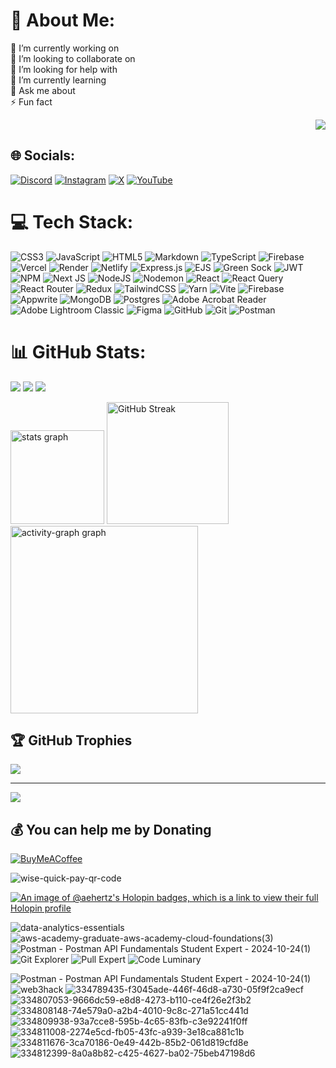# 💫 About Me:

🔭 I’m currently working on<br>👯 I’m looking to collaborate on<br>🤝 I’m looking for help with<br>🌱 I’m currently learning<br>💬 Ask me about<br>⚡ Fun fact
<div align="right">
 <img src="https://github.com/user-attachments/assets/d123f961-bcea-40e7-8d61-251fa3584638">
</div>

## 🌐 Socials:
[![Discord](https://img.shields.io/badge/Discord-%235865F2.svg?style=for-the-badge&logo=discord&logoColor=white)](https://discord.gg/JTF7tMD) [![Instagram](https://img.shields.io/badge/Instagram-%23E4405F.svg?style=for-the-badge&logo=Instagram&logoColor=white)](https://instagram.com/playinhertz) [![X](https://img.shields.io/badge/X-%23000000.svg?style=for-the-badge&logo=X&logoColor=white)](https://x.com/Abhi_Hertz) [![YouTube](https://img.shields.io/badge/YouTube-%23FF0000.svg?style=for-the-badge&logo=YouTube&logoColor=white)](https://youtube.com/@@playinhertz) 

# 💻 Tech Stack:
![CSS3](https://img.shields.io/badge/css3-%231572B6.svg?style=for-the-badge&logo=css3&logoColor=white) ![JavaScript](https://img.shields.io/badge/javascript-%23323330.svg?style=for-the-badge&logo=javascript&logoColor=%23F7DF1E) ![HTML5](https://img.shields.io/badge/html5-%23E34F26.svg?style=for-the-badge&logo=html5&logoColor=white) ![Markdown](https://img.shields.io/badge/markdown-%23000000.svg?style=for-the-badge&logo=markdown&logoColor=white) ![TypeScript](https://img.shields.io/badge/typescript-%23007ACC.svg?style=for-the-badge&logo=typescript&logoColor=white) ![Firebase](https://img.shields.io/badge/firebase-%23039BE5.svg?style=for-the-badge&logo=firebase) ![Vercel](https://img.shields.io/badge/vercel-%23000000.svg?style=for-the-badge&logo=vercel&logoColor=white) ![Render](https://img.shields.io/badge/Render-%46E3B7.svg?style=for-the-badge&logo=render&logoColor=white) ![Netlify](https://img.shields.io/badge/netlify-%23000000.svg?style=for-the-badge&logo=netlify&logoColor=#00C7B7) ![Express.js](https://img.shields.io/badge/express.js-%23404d59.svg?style=for-the-badge&logo=express&logoColor=%2361DAFB) ![EJS](https://img.shields.io/badge/ejs-%23B4CA65.svg?style=for-the-badge&logo=ejs&logoColor=black) ![Green Sock](https://img.shields.io/badge/green%20sock-88CE02?style=for-the-badge&logo=greensock&logoColor=white) ![JWT](https://img.shields.io/badge/JWT-black?style=for-the-badge&logo=JSON%20web%20tokens) ![NPM](https://img.shields.io/badge/NPM-%23CB3837.svg?style=for-the-badge&logo=npm&logoColor=white) ![Next JS](https://img.shields.io/badge/Next-black?style=for-the-badge&logo=next.js&logoColor=white) ![NodeJS](https://img.shields.io/badge/node.js-6DA55F?style=for-the-badge&logo=node.js&logoColor=white) ![Nodemon](https://img.shields.io/badge/NODEMON-%23323330.svg?style=for-the-badge&logo=nodemon&logoColor=%BBDEAD) ![React](https://img.shields.io/badge/react-%2320232a.svg?style=for-the-badge&logo=react&logoColor=%2361DAFB) ![React Query](https://img.shields.io/badge/-React%20Query-FF4154?style=for-the-badge&logo=react%20query&logoColor=white) ![React Router](https://img.shields.io/badge/React_Router-CA4245?style=for-the-badge&logo=react-router&logoColor=white) ![Redux](https://img.shields.io/badge/redux-%23593d88.svg?style=for-the-badge&logo=redux&logoColor=white) ![TailwindCSS](https://img.shields.io/badge/tailwindcss-%2338B2AC.svg?style=for-the-badge&logo=tailwind-css&logoColor=white) ![Yarn](https://img.shields.io/badge/yarn-%232C8EBB.svg?style=for-the-badge&logo=yarn&logoColor=white) ![Vite](https://img.shields.io/badge/vite-%23646CFF.svg?style=for-the-badge&logo=vite&logoColor=white) ![Firebase](https://img.shields.io/badge/firebase-a08021?style=for-the-badge&logo=firebase&logoColor=ffcd34) ![Appwrite](https://img.shields.io/badge/Appwrite-%23FD366E.svg?style=for-the-badge&logo=appwrite&logoColor=white) ![MongoDB](https://img.shields.io/badge/MongoDB-%234ea94b.svg?style=for-the-badge&logo=mongodb&logoColor=white) ![Postgres](https://img.shields.io/badge/postgres-%23316192.svg?style=for-the-badge&logo=postgresql&logoColor=white) ![Adobe Acrobat Reader](https://img.shields.io/badge/Adobe%20Acrobat%20Reader-EC1C24.svg?style=for-the-badge&logo=Adobe%20Acrobat%20Reader&logoColor=white) ![Adobe Lightroom Classic](https://img.shields.io/badge/Adobe%20Lightroom%20Classic-31A8FF.svg?style=for-the-badge&logo=Adobe%20Lightroom%20Classic&logoColor=white) ![Figma](https://img.shields.io/badge/figma-%23F24E1E.svg?style=for-the-badge&logo=figma&logoColor=white) ![GitHub](https://img.shields.io/badge/github-%23121011.svg?style=for-the-badge&logo=github&logoColor=white) ![Git](https://img.shields.io/badge/git-%23F05033.svg?style=for-the-badge&logo=git&logoColor=white) ![Postman](https://img.shields.io/badge/Postman-FF6C37?style=for-the-badge&logo=postman&logoColor=white)
# 📊 GitHub Stats:
![](https://github-readme-stats.vercel.app/api?username=AE-Hertz&theme=vision-friendly-dark&hide_border=true&include_all_commits=false&count_private=false)
![](https://github-readme-streak-stats.herokuapp.com/?user=AE-Hertz&theme=dark&hide_border=true)
![](https://github-readme-stats.vercel.app/api/top-langs/?username=AE-Hertz&theme=vision-friendly-dark&hide_border=true&include_all_commits=false&count_private=false&layout=compact)
<div align="left">
  <img src="https://github-readme-stats.vercel.app/api?username=AE-Hertz&hide_title=true&hide_rank=true&show_icons=true&include_all_commits=true&count_private=true&disable_animations=false&theme=vision-friendly-dark&locale=en&hide_border=true&order=1"   height="150" alt="stats graph"  />
  <img src="http://github-readme-streak-stats.herokuapp.com?user=AE-Hertz&theme=vision-friendly-dark&hide_border=true" height="195" alt="GitHub Streak" />
  <img src="https://github-readme-activity-graph.vercel.app/graph?username=AE-Hertz&radius=16&theme=high-contrast&area=true&order=5&hide_border=true&hide_title=true" height="300" alt="activity-graph graph"  />
</div>

###

## 🏆 GitHub Trophies
![](https://github-profile-trophy.vercel.app/?username=AE-Hertz&theme=monokai&no-frame=false&no-bg=true&margin-w=4)

---
[![](https://visitcount.itsvg.in/api?id=AE-Hertz&icon=10&color=13)](https://visitcount.itsvg.in)

  ## 💰 You can help me by Donating
  [![BuyMeACoffee](https://img.shields.io/badge/Buy%20Me%20a%20Coffee-ffdd00?style=for-the-badge&logo=buy-me-a-coffee&logoColor=black)](https://buymeacoffee.com/https://buymeacoffee.com/playinhertz) 

  ![wise-quick-pay-qr-code](https://github.com/user-attachments/assets/41329df6-d0b1-4084-9c94-99d45e77edc5)





[![An image of @aehertz's Holopin badges, which is a link to view their full Holopin profile](https://holopin.me/aehertz)](https://holopin.io/@aehertz)


![data-analytics-essentials](https://github.com/user-attachments/assets/6bf1e6e5-1658-4567-b18e-cc49e71b8684)
![aws-academy-graduate-aws-academy-cloud-foundations(3)](https://github.com/user-attachments/assets/e6c072b5-8f72-48b4-b3cd-bd16936d3170)
![Postman - Postman API Fundamentals Student Expert - 2024-10-24(1)](https://github.com/user-attachments/assets/230b9d6f-c4b2-4418-8d44-1aed0c8b00a8)
![Git Explorer](https://github.com/user-attachments/assets/f37313a5-e52e-4d4b-9580-a2a05741e17f)
![Pull Expert](https://github.com/user-attachments/assets/63f71f16-ff2b-43f8-b08a-e73f6a1bb25f)
![Code Luminary](https://github.com/user-attachments/assets/0af3fc66-cea3-464d-85ce-41b159729bf9)



![Postman - Postman API Fundamentals Student Expert - 2024-10-24(1)](https://github.com/user-attachments/assets/3c369dd2-a9c1-45b1-99cd-feee426954ff)
![web3hack](https://github.com/user-attachments/assets/bce108b5-b811-4552-bbb4-a198885fa8a2)
![334789435-f3045ade-446f-46d8-a730-05f9f2ca9ecf](https://github.com/user-attachments/assets/826200c1-4d7b-4a3a-9cc0-da4b87b73200)
![334807053-9666dc59-e8d8-4273-b110-ce4f26e2f3b2](https://github.com/user-attachments/assets/1dd30ba4-8035-4620-9f7f-29c28fd35fff)
![334808148-74e579a0-a2b4-4010-9c8c-271a51cc441d](https://github.com/user-attachments/assets/1038628b-5812-4893-a545-f648c7e58772)
![334809938-93a7cce8-595b-4c65-83fb-c3e92241f0ff](https://github.com/user-attachments/assets/399687b6-70d4-40f0-9cbc-4f788aff9e59)
![334811008-2274e5cd-fb05-43fc-a939-3e18ca881c1b](https://github.com/user-attachments/assets/6d942453-3e52-4fae-bd1c-c76e596267e0)
![334811676-3ca70186-0e49-442b-85b2-061d819cfd8e](https://github.com/user-attachments/assets/af88661c-f148-4456-bf43-4cb46b7914ca)
![334812399-8a0a8b82-c425-4627-ba02-75beb47198d6](https://github.com/user-attachments/assets/b164a1a8-0042-436c-a907-0fd41c099acd)


